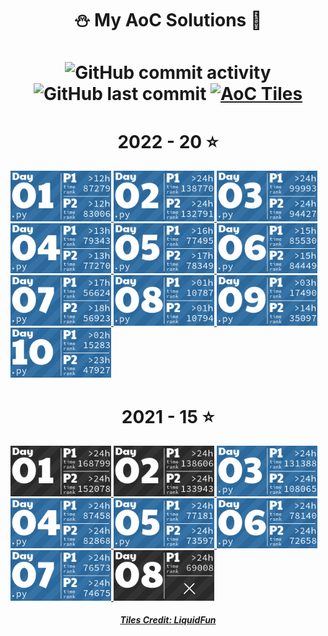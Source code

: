 <h1 align="center">
⛄ My AoC Solutions 🎄
</h1>

<h1 align="center">
<img alt="GitHub commit activity" src="https://img.shields.io/github/commit-activity/w/Zoibderg/Advent-of-Code-Solutions">
<img alt="GitHub last commit" src="https://img.shields.io/github/last-commit/Zoibderg/Advent-of-Code-Solutions?logo=github">
<a href="2022/.pre-commit-config.yaml"><img src="https://img.shields.io/badge/AoC%20Tiles-passed-success?logo=pre-commit&logoColor=white" alt="AoC Tiles" style="max-width:100%;"></a></p>
</h1>

<!-- AOC TILES BEGIN -->
<h1 align="center">
  2022 - 20 ⭐
</h1>
<a href="2022/01/solver.py">
  <img src="Media/2022/01.png" width="161px">
</a>
<a href="2022/02/solver.py">
  <img src="Media/2022/02.png" width="161px">
</a>
<a href="2022/03/solver.py">
  <img src="Media/2022/03.png" width="161px">
</a>
<a href="2022/04/solver.py">
  <img src="Media/2022/04.png" width="161px">
</a>
<a href="2022/05/solver.py">
  <img src="Media/2022/05.png" width="161px">
</a>
<a href="2022/06/solver.py">
  <img src="Media/2022/06.png" width="161px">
</a>
<a href="2022/07/solver.py">
  <img src="Media/2022/07.png" width="161px">
</a>
<a href="2022/08/solver.py">
  <img src="Media/2022/08.png" width="161px">
</a>
<a href="2022/09/solver.py">
  <img src="Media/2022/09.png" width="161px">
</a>
<a href="2022/10/solver.py">
  <img src="Media/2022/10.png" width="161px">
</a>
<h1 align="center">
  2021 - 15 ⭐
</h1>
<a href="None">
  <img src="Media/2021/01.png" width="161px">
</a>
<a href="None">
  <img src="Media/2021/02.png" width="161px">
</a>
<a href="2021/03/binary_diagnostic.py">
  <img src="Media/2021/03.png" width="161px">
</a>
<a href="2021/04/squid_bingo.py">
  <img src="Media/2021/04.png" width="161px">
</a>
<a href="2021/05/hydrothermal_venture.py">
  <img src="Media/2021/05.png" width="161px">
</a>
<a href="2021/06/lantern_fish.py">
  <img src="Media/2021/06.png" width="161px">
</a>
<a href="2021/07/treachery_of_whales.py">
  <img src="Media/2021/07.png" width="161px">
</a>
<a href="None">
  <img src="Media/2021/08.png" width="161px">
</a>
<!-- AOC TILES END -->

<h5 align="center">
<p><a href="https://github.com/LiquidFun/adventofcode">Tiles Credit: LiquidFun</a></p>
</h5>
